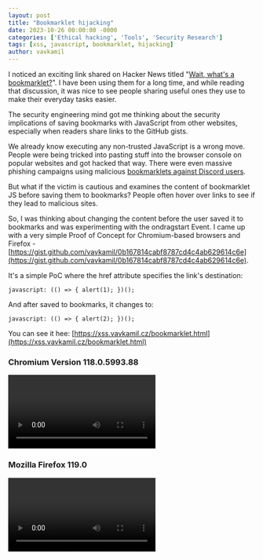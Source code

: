 ```yaml
---
layout: post
title: "Bookmarklet hijacking"
date: 2023-10-26 00:00:00 -0000
categories: ['Ethical hacking', 'Tools', 'Security Research']
tags: [xss, javascript, bookmarklet, hijacking]
author: vavkamil
---
```


I noticed an exciting link shared on Hacker News titled "[Wait, what's a bookmarklet?](https://news.ycombinator.com/item?id=38014069)". I have been using them for a long time, and while reading that discussion, it was nice to see people sharing useful ones they use to make their everyday tasks easier.

The security engineering mind got me thinking about the security implications of saving bookmarks with JavaScript from other websites, especially when readers share links to the GitHub gists.

We already know executing any non-trusted JavaScript is a wrong move. People were being tricked into pasting stuff into the browser console on popular websites and got hacked that way. There were even massive phishing campaigns using malicious [bookmarklets against Discord users](https://breakdev.org/hacked-discord-bookmarklet-attacks/).

But what if the victim is cautious and examines the content of bookmarklet JS before saving them to bookmarks? People often hover over links to see if they lead to malicious sites.

So, I was thinking about changing the content before the user saved it to bookmarks and was experimenting with the ondragstart Event. I came up with a very simple Proof of Concept for Chromium-based browsers and Firefox - [https://gist.github.com/vavkamil/0b167814cabf8787cd4c4ab629614c6e](https://gist.github.com/vavkamil/0b167814cabf8787cd4c4ab629614c6e).

It's a simple PoC where the href attribute specifies the link's destination:

`javascript: (() => { alert(1); })();`

And after saved to bookmarks, it changes to:

`javascript: (() => { alert(2); })();`

You can see it hee: [https://xss.vavkamil.cz/bookmarklet.html](https://xss.vavkamil.cz/bookmarklet.html)

### Chromium Version 118.0.5993.88

<video src="/assets/img/2023/10/bookmarklets_chromium.webm"></video>

### Mozilla Firefox 119.0

<video src="/assets/img/2023/10/bookmarklets_firefox.webm"></video>
